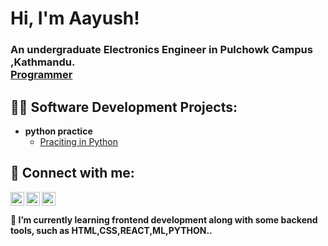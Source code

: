 <h1>Hi, I'm Aayush!</h1><p><h3> An undergraduate Electronics Engineer in Pulchowk Campus ,Kathmandu. <br/><a href="https://github.com/aayush-rouniyar">Programmer</a><a href="https://www.linkedin.com/in/aayush-rouniyar/"></a></h3>

<h2>👨‍💻 Software Development Projects:</h2>

- <b>python practice</b>
  - [Praciting in Python](https://github.com/Aayush-Rouniyar/react_projects)



<h2> 🤳 Connect with me:</h2>
<img align="left" alt="Aayush Rouniyar | Email" width="22px" src="https://cdn.jsdelivr.net/npm/simple-icons@v3/icons/mail-dot-ru.svg" /><p>

[<img align="left" alt="Aayush Rouniyar | LinkedIn" width="22px" src="https://cdn.jsdelivr.net/npm/simple-icons@v3/icons/linkedin.svg" />][linkedin]<p>
[<img align="left" alt="Aayush Rouniyar| Instagram" width="22px" src="https://cdn.jsdelivr.net/npm/simple-icons@v3/icons/instagram.svg" />][instagram]


[instagram]:https://www.instagram.com/_ronn_____y/
[linkedin]:https://www.linkedin.com/in/aayush-rouniyar/
[E-mail]:aayushrouniyar666@gmail.com
<br>


<h4>

🌱 I’m currently learning  frontend development along with some backend tools, such as HTML,CSS,REACT,ML,PYTHON..  
</h4>

